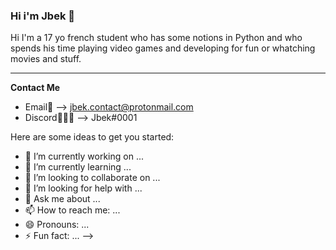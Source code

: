 ### Hi i'm Jbek 👋

Hi I'm a 17 yo french student who has some notions in Python and who spends his time playing video games and developing for fun or whatching movies and stuff.

_________________

**Contact Me**
- Email📧 --> <jbek.contact@protonmail.com>
- Discord👨🏼‍💻  --> Jbek#0001

Here are some ideas to get you started:

- 🔭 I’m currently working on ...
- 🌱 I’m currently learning ...
- 👯 I’m looking to collaborate on ...
- 🤔 I’m looking for help with ...
- 💬 Ask me about ...
- 📫 How to reach me: ...
- 😄 Pronouns: ...
- ⚡ Fun fact: ...
-->
